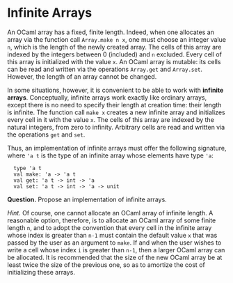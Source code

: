 # Infinite Arrays

An OCaml array has a fixed, finite length. Indeed, when one allocates an array
via the function call `Array.make n x`, one must choose an integer value `n`,
which is the length of the newly created array. The cells of this array are
indexed by the integers between 0 (included) and `n` excluded. Every cell of
this array is initialized with the value `x`. An OCaml array is mutable: its
cells can be read and written via the operations `Array.get` and `Array.set`.
However, the length of an array cannot be changed.

In some situations, however, it is convenient to be able to work with
**infinite arrays**. Conceptually, infinite arrays work exactly like ordinary
arrays, except there is no need to specify their length at creation time:
their length is infinite. The function call `make x` creates a new infinite
array and initializes every cell in it with the value `x`. The cells of this
array are indexed by the natural integers, from zero to infinity. Arbitrary
cells are read and written via the operations `get` and `set`.

Thus, an implementation of infinite arrays must offer the following signature,
where `'a t` is the type of an infinite array whose elements have type `'a`:

```
  type 'a t
  val make: 'a -> 'a t
  val get: 'a t -> int -> 'a
  val set: 'a t -> int -> 'a -> unit
```

**Question.** Propose an implementation of infinite arrays.

*Hint.* Of course, one cannot allocate an OCaml array of infinite length. A
reasonable option, therefore, is to allocate an OCaml array of some finite
length `n`, and to adopt the convention that every cell in the infinite array
whose index is greater than `n-1` must contain the default value `x` that was
passed by the user as an argument to `make`. If and when the user wishes to
write a cell whose index `i` is greater than `n-1`, then a larger OCaml array
can be allocated. It is recommended that the size of the new OCaml array be at
least twice the size of the previous one, so as to amortize the cost of
initializing these arrays.

